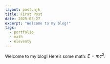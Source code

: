 ```yaml
---
layout: post.njk
title: First Post
date: 2025-05-27
excerpt: "Welcome to my blog!"
tags:
  - portfolio
  - math
  - eleventy
---
```

Welcome to my blog! Here’s some math: $E = mc^2$.

<!-- Giscus comments -->
<script src="https://giscus.app/client.js"
        data-repo="Xela-KP/portfolio"
        data-repo-id="…"
        data-category="General"
        data-category-id="…"
        data-mapping="pathname"
        async crossorigin="anonymous">
</script>
